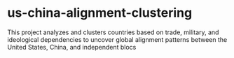 # us-china-alignment-clustering
This project analyzes and clusters countries based on trade, military, and ideological dependencies to uncover global alignment patterns between the United States, China, and independent blocs
